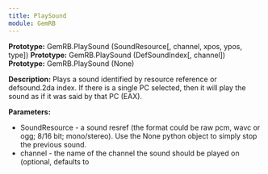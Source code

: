 ```yaml
---
title: PlaySound
module: GemRB
---
```


**Prototype:** GemRB.PlaySound (SoundResource[, channel, xpos, ypos, type])
**Prototype:** GemRB.PlaySound (DefSoundIndex[, channel])
**Prototype:** GemRB.PlaySound (None)

**Description:** Plays a sound identified by resource reference or 
defsound.2da index. If there is a single PC selected, then it will play the 
sound as if it was said by that PC (EAX).

**Parameters:**
  * SoundResource - a sound resref (the format could be raw pcm, wavc or    ogg; 8/16 bit; mono/stereo). Use the None python object to simply stop the previous sound.
  * channel - the name of the channel the sound should be played on (optional, defaults to 
